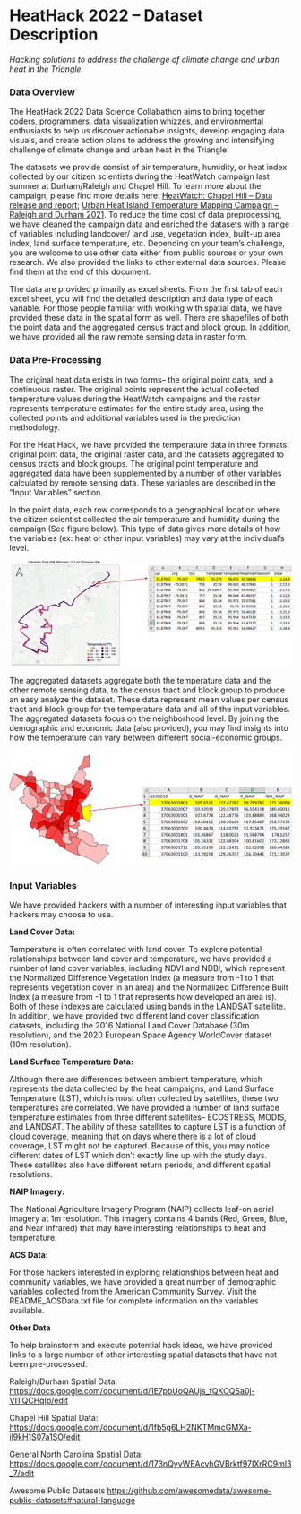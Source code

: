 ﻿
# HeatHack 2022 – Dataset Description

_Hacking solutions to address the challenge of climate change and urban heat in the Triangle_

  

### Data Overview

The HeatHack 2022 Data Science Collabathon aims to bring together coders, programmers, data visualization whizzes, and environmental enthusiasts to help us discover actionable insights, develop engaging data visuals, and create action plans to address the growing and intensifying challenge of climate change and urban heat in the Triangle.

The datasets we provide consist of air temperature, humidity, or heat index collected by our citizen scientists during the HeatWatch campaign last summer at Durham/Raleigh and Chapel Hill. To learn more about the campaign, please find more details here: [HeatWatch: Chapel Hill – Data release and report](https://datadrivenlab.org/climate/ddl-releases-2021-chapel-hill-heatwatch-data-report/); [Urban Heat Island Temperature Mapping Campaign – Raleigh and Durham 2021](https://climate.ncsu.edu/research/uhi/#:~:text=Raleigh%20and%20Durham%20%E2%80%93%202021&text=In%202021%2C%20Raleigh%20and%20Durham,cities%20of%20Raleigh%20and%20Durham.). To reduce the time cost of data preprocessing, we have cleaned the campaign data and enriched the datasets with a range of variables including landcover/ land use, vegetation index, built-up area index, land surface temperature, etc. Depending on your team’s challenge, you are welcome to use other data either from public sources or your own research. We also provided the links to other external data sources. Please find them at the end of this document.


The data are provided primarily as excel sheets. From the first tab of each excel sheet, you will find the detailed description and data type of each variable. For those people familiar with working with spatial data, we have provided these data in the spatial form as well. There are shapefiles of both the point data and the aggregated census tract and block group. In addition, we have provided all the raw remote sensing data in raster form.
  

### Data Pre-Processing

The original heat data exists in two forms– the original point data, and a continuous raster. The original points represent the actual collected temperature values during the HeatWatch campaigns and the raster represents temperature estimates for the entire study area, using the collected points and additional variables used in the prediction methodology.
  

For the Heat Hack, we have provided the temperature data in three formats: original point data, the original raster data, and the datasets aggregated to census tracts and block groups. The original point temperature and aggregated data have been supplemented by a number of other variables calculated by remote sensing data. These variables are described in the “Input Variables” section.

In the point data, each row corresponds to a geographical location where the citizen scientist collected the air temperature and humidity during the campaign (See figure below). This type of data gives more details of how the variables (ex: heat or other input variables) may vary at the individual’s level.


![point_data](Doc/point_data.png?raw=true "Title")

The aggregated datasets aggregate both the temperature data and the other remote sensing data, to the census tract and block group to produce an easy analyze the dataset. These data represent mean values per census tract and block group for the temperature data and all of the input variables. The aggregated datasets focus on the neighborhood level. By joining the demographic and economic data (also provided), you may find insights into how the temperature can vary between different social-economic groups.

![group_data](Doc/group_data.png?raw=true "Title")

### Input Variables

We have provided hackers with a number of interesting input variables that hackers may choose to use.

__Land Cover Data:__

Temperature is often correlated with land cover. To explore potential relationships between land cover and temperature, we have provided a number of land cover variables, including NDVI and NDBI, which represent the Normalized Difference Vegetation Index (a measure from -1 to 1 that represents vegetation cover in an area) and the Normalized Difference Built Index (a measure from -1 to 1 that represents how developed an area is). Both of these indexes are calculated using bands in the LANDSAT satellite. In addition, we have provided two different land cover classification datasets, including the 2016 National Land Cover Database (30m resolution), and the 2020 European Space Agency WorldCover dataset (10m resolution).

  
  

__Land Surface Temperature Data:__

Although there are differences between ambient temperature, which represents the data collected by the heat campaigns, and Land Surface Temperature (LST), which is most often collected by satellites, these two temperatures are correlated. We have provided a number of land surface temperature estimates from three different satellites– ECOSTRESS, MODIS, and LANDSAT. The ability of these satellites to capture LST is a function of cloud coverage, meaning that on days where there is a lot of cloud coverage, LST might not be captured. Because of this, you may notice different dates of LST which don’t exactly line up with the study days. These satellites also have different return periods, and different spatial resolutions.

  

__NAIP Imagery:__

The National Agriculture Imagery Program (NAIP) collects leaf-on aerial imagery at 1m resolution. This imagery contains 4 bands (Red, Green, Blue, and Near Infrared) that may have interesting relationships to heat and temperature.

  

__ACS Data:__

For those hackers interested in exploring relationships between heat and community variables, we have provided a great number of demographic variables collected from the American Community Survey. Visit the README_ACSData.txt file for complete information on the variables available.

  
  
  
  
  

__Other Data__

To help brainstorm and execute potential hack ideas, we have provided links to a large number of other interesting spatial datasets that have not been pre-processed.

  

Raleigh/Durham Spatial Data:
https://docs.google.com/document/d/1E7pbUoQAUjs_fQKOQSa0j-VI1iQCHqIp/edit

  
Chapel Hill Spatial Data:
https://docs.google.com/document/d/1fb5g6LH2NKTMmcGMXa-il9kH1S07a1SO/edit


General North Carolina Spatial Data:
https://docs.google.com/document/d/173nQyvWEAcvhGVBrktf97IXrRC9ml3_7/edit

Awesome Public Datasets
https://github.com/awesomedata/awesome-public-datasets#natural-language
